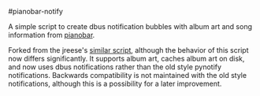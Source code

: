 #pianobar-notify

A simple script to create dbus notification bubbles with album art and song information from [pianobar](https://github.com/PromyLOPh/pianobar/).

Forked from the jreese's [similar script](https://github.com/jreese/pianobar-python), although the behavior of this script now differs significantly. It supports album art, caches album art on disk, and now uses dbus notifications rather than the old style pynotify notifications. Backwards compatibility is not maintained with the old style notifications, although this is a possibility for a later improvement.
